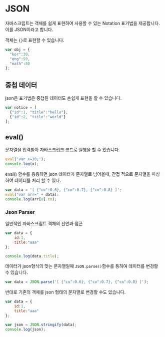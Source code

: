 # JSON

자바스크립트는 객체를 쉽게 표현하여 사용할 수 있는 Notation 표기법을 제공합니다.  이를 JSON이라고 합니다.



객체는 `{}`로 표현할 수 있습니다.

```js
var obj = {
  "kor":30,
  "eng":50,
  "math":80
};
```



## 중첩 데이터

json은 표기법은 중첩된 데이터도 손쉽게 표현을 할 수 있습니다.



```js
var notice = [
  {"id":1, "title":"hello"},
  {"id":2, "title":"world"} 
];
```



## eval()

문자열을 입력받아 자바스크립크 코드로 실행을 할 수 있습니다. 

```js
eval('var x=30;');
console.log(x);
```



eval() 함수를 응용하면 json 데이터가 문자열로 넘어올때, 간접 적으로 문자열을 파싱하여 데이터를 처리 할 수 있다.

```js
var data = '[ {"co":0.6}, {"co":0.7}, {"co":0.8} ]';
eval("var arr=" + data);
console.log(arr[0].co);
```



### Json Parser

일반적인 자바스크립트 객체의 선언과 접근

```js
var data = {
    id:1,
    title:"aaa"
};

console.log(data.title);
```



데이터가 json형식의 맞는 문자열일때 `JSON.parse()`함수를 통하여 데이터를 변경할 수 있습니다.

```js
var data = JSON.parse('[ {"co":0.6}, {"co":0.7}, {"co":0.8} ]');
```



반대로 기존의 객체를 json 형태의 문자열로 변경할 수도 있습니다.

```js
var data = {
    id:1,
    title:"aaa"
};

var json = JSON.stringify(data);
console.log(json);
```











